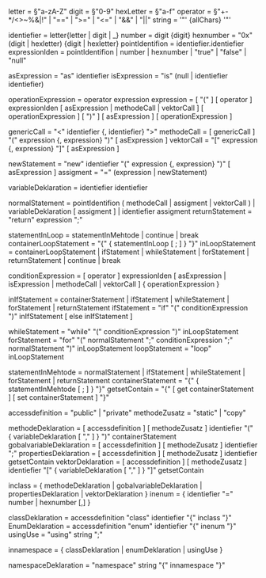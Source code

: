 letter = §"a-zA-Z"
digit = §"0-9"
hexLetter = §"a-f"
operator = §"+-*/<>~%&|!" | "==" | ">=" | "<=" | "&&" | "||"
string = '"' {allChars} '"'

identiefier = letter{letter | digit | _}
number = digit {digit}
hexnumber = "0x" (digit | hexletter) {digit | hexletter}
pointIdentifion = identiefier.identiefier
expressionIden = pointIdentifion | number | hexnumber | "true" | "false" | "null"

asExpression = "as" identiefier
isExpression = "is" (null | identiefier identiefier)

operationExpression = operator expression
expression = [ "(" ] [ operator ] expressionIden [ asExpression | methodeCall | vektorCall ] [ operationExpression ] [ ")" ] [ asExpression ] [ operationExpression ]

genericCall = "<" identiefier {, identiefier} ">"
methodeCall = [ genericCall ] "(" expression {, expression} ")" [ asExpression ]
vektorCall = "[" expression {, expression} "]" [ asExpression ]

newStatement = "new" identiefier "(" expression {, expression} ")" [ asExpression ]
assigment = "=" (expression | newStatement)

variableDeklaration = identiefier identiefier

normalStatement = pointIdentifion ( methodeCall | assigment | vektorCall ) | variableDeklaration [ assigment ] | identiefier assigment
returnStatement = "return" expression ";"

statementInLoop = statementInMehtode | continue | break
containerLoopStatement = "{" { statementInLoop [ ; ] } "}"
inLoopStatement = containerLoopStatement | ifStatement | whileStatement | forStatement | returnStatement | continue | break

conditionExpression = [ operator ] expressionIden [ asExpression | isExpression | methodeCall | vektorCall ] { operationExpression }

inIfStatement = containerStatement | ifStatement | whileStatement | forStatement | returnStatement
ifStatement = "if" "(" conditionExpression ")" inIfStatement [ else inIfStatement ]

whileStatement = "while" "(" conditionExpression ")" inLoopStatement
forStatement = "for" "(" normalStatement ";" conditionExpression ";" normalStatement ")" inLoopStatement
loopStatement = "loop" inLoopStatement

statementInMehtode = normalStatement | ifStatement | whileStatement | forStatement | returnStatement
containerStatement = "{" { statementInMehtode [ ; ] } "}"
getsetContain = "{" [ get containerStatement ] [ set containerStatement ] "}"

accessdefinition = "public" | "private"
methodeZusatz = "static" | "copy"

methodeDeklaration = [ accessdefinition ] [ methodeZusatz ] identiefier "(" { variableDeklaration [ "," ] } ")" containerStatement
gobalvariableDeklaration = [ accessdefinition ] [ methodeZusatz ] identiefier ";"
propertiesDeklaration = [ accessdefinition ] [ methodeZusatz ] identiefier getsetContain
vektorDeklaration = [ accessdefinition ] [ methodeZusatz ] identiefier "[" { variableDeklaration [ "," ] } "]" getsetContain

inclass = { methodeDeklaration | gobalvariableDeklaration | propertiesDeklaration | vektorDeklaration }
inenum = { identiefier "=" number | hexnumber [,] }

classDeklaration = accessdefinition "class" identiefier "{" inclass "}"
EnumDeklaration = accessdefinition "enum" identiefier "{" inenum "}"
usingUse = "using" string ";"

innamespace = { classDeklaration | enumDeklaration | usingUse }

namespaceDeklaration = "namespace" string "{" innamespace "}"